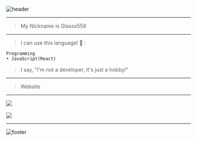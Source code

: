 ![header](https://capsule-render.vercel.app/api?type=wave&color=gradient&height=300&section=header&text=✨%20Hello%20Everyone!%20👋&fontSize=70)

- - -

> My Nickname is Glasss556

- - -

> I can use this language! 📖 :

    Programming   
    • JavaScript(React)

> I say, "I'm not a developer, it's just a hobby!"

- - -

> Website
>    
> 
- - -

<a href="https://github.com/Glasss556">
    <img align="center" src="https://github-readme-stats.vercel.app/api?username=Glasss556&count_private=true&show_icons=true&theme=slateorange"/>
</a>

<br/>
<br/>

<a href="https://github.com/Glasss556">
    <img align="center" src="https://github-readme-stats.vercel.app/api/top-langs/?username=Glasss556&layout=compact&theme=react"/>
</a>

- - -

![footer](https://capsule-render.vercel.app/api?type=wave&color=gradient&height=300&section=footer)
